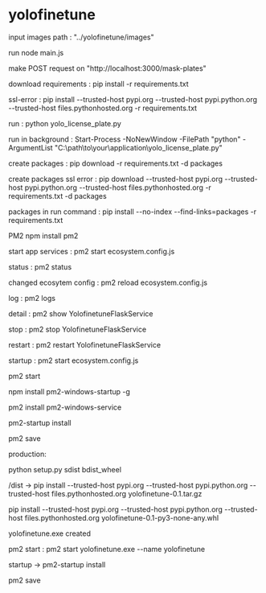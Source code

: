 # yolofinetune

input images path : "../yolofinetune/images"

run node main.js

make POST request on "http://localhost:3000/mask-plates"

download requirements : pip install -r requirements.txt

ssl-error : pip install --trusted-host pypi.org --trusted-host pypi.python.org --trusted-host files.pythonhosted.org -r requirements.txt

run : python yolo_license_plate.py

run in background : Start-Process -NoNewWindow -FilePath "python" -ArgumentList "C:\path\to\your\application\yolo_license_plate.py"

create packages : pip download -r requirements.txt -d packages

create packages ssl error : pip download --trusted-host pypi.org --trusted-host pypi.python.org --trusted-host files.pythonhosted.org -r requirements.txt -d packages

packages in run command : pip install --no-index --find-links=packages -r requirements.txt

PM2
npm install pm2

start app services : pm2 start ecosystem.config.js

status : pm2 status

changed ecosytem config : pm2 reload ecosystem.config.js

log : pm2 logs

detail : pm2 show YolofinetuneFlaskService

stop : pm2 stop YolofinetuneFlaskService

restart : pm2 restart YolofinetuneFlaskService

startup :
pm2 start ecosystem.config.js

pm2 start

npm install pm2-windows-startup -g

pm2 install pm2-windows-service

pm2-startup install

pm2 save

production:

python setup.py sdist bdist_wheel

/dist -> pip install --trusted-host pypi.org --trusted-host pypi.python.org --trusted-host files.pythonhosted.org yolofinetune-0.1.tar.gz

pip install --trusted-host pypi.org --trusted-host pypi.python.org --trusted-host files.pythonhosted.org yolofinetune-0.1-py3-none-any.whl

yolofinetune.exe created

pm2 start : pm2 start yolofinetune.exe --name yolofinetune

startup ->
pm2-startup install

pm2 save
